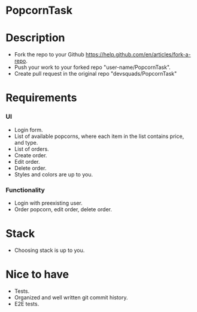 # PopcornTask


# Description
- Fork the repo to your Github https://help.github.com/en/articles/fork-a-repo.
- Push your work to your forked repo "user-name/PopcornTask".
- Create pull request in the original repo "devsquads/PopcornTask"

# Requirements
### UI
- Login form.
- List of available popcorns, where each item in the list contains price, and type.
- List of orders.
- Create order.
- Edit order.
- Delete order.
- Styles and colors are up to you.
### Functionality
- Login with preexisting user.
- Order popcorn, edit order, delete order.
# Stack
- Choosing stack is up to you.
# Nice to have
- Tests.
- Organized and well written git commit history.
- E2E tests.
